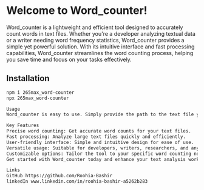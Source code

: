 # Welcome to Word_counter!

Word_counter is a lightweight and efficient tool designed to accurately count words in text files. Whether you're a developer analyzing textual data or a writer needing word frequency statistics, Word_counter provides a simple yet powerful solution. With its intuitive interface and fast processing capabilities, Word_counter streamlines the word counting process, helping you save time and focus on your tasks effectively.

## Installation

```bash
npm i 265max_word-counter
npx 265max_word-counter

Usage
Word_counter is easy to use. Simply provide the path to the text file you want to analyze, and Word_counter will provide you with accurate word counts.

Key Features
Precise word counting: Get accurate word counts for your text files.
Fast processing: Analyze large text files quickly and efficiently.
User-friendly interface: Simple and intuitive design for ease of use.
Versatile usage: Suitable for developers, writers, researchers, and anyone working with textual data.
Customizable options: Tailor the tool to your specific word counting needs.
Get started with Word_counter today and enhance your text analysis workflow effortlessly!

Links
GitHub https://github.com/Roohia-Bashir
linkedIn www.linkedin.com/in/roohia-bashir-a5262b283
 